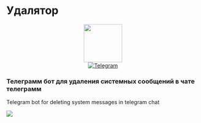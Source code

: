 <h1>
  Удалятор
</h1>
<div id="header" align="center">
  <img src="https://media.giphy.com/media/M9gbBd9nbDrOTu1Mqx/giphy.gif" width="100"/>
  <div id="badges">
  <a href="https://t.me/TBWTK">
    <img src="https://img.shields.io/badge/Telegram-33A8E3" alt="Telegram"/>
  </a>
</div>
</div>



<h3>
  Телеграмм бот для удаления системных сообщений в чате телеграмм
 </h3>
<p>
    Telegram bot for deleting system messages in telegram chat
</p>

![](https://komarev.com/ghpvc/?username=your-TBWTK)
